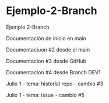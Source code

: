 # Ejemplo-2-Branch
Ejemplo 2-Branch

Documentación de inicio en main

Documentaciuon #2 desde el main

Documentacion #3 desde GitHub

Documentacion #4 desde Branch DEV1

Julio 1 - tema: historial repo - cambio #3

Julio 1 - tema: issue - cambio #5